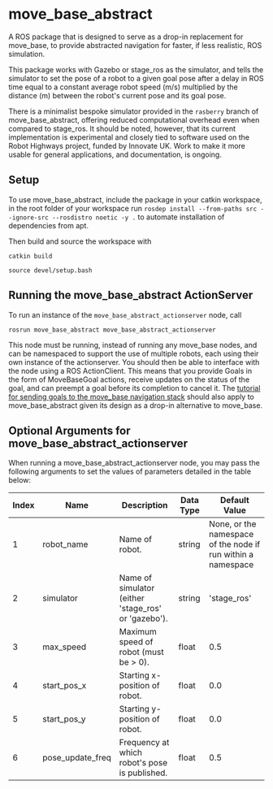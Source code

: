 # move_base_abstract

A ROS package that is designed to serve as a drop-in replacement for move_base, to provide abstracted navigation for faster, if less realistic, ROS simulation.

This package works with Gazebo or stage_ros as the simulator, and tells the simulator to set the pose of a robot to a given goal pose after a delay in ROS time equal to a constant average robot speed (m/s) multiplied by the distance (m) between the robot's current pose and its goal pose.

There is a minimalist bespoke simulator provided in the `rasberry` branch of move_base_abstract, offering reduced computational overhead even when compared to stage_ros. It should be noted, however, that its current implementation is experimental and closely tied to software used on the Robot Highways project, funded by Innovate UK. Work to make it more usable for general applications, and documentation, is ongoing. 

## Setup

To use move_base_abstract, include the package in your catkin workspace, in the root folder of your workspace run
`rosdep install --from-paths src --ignore-src --rosdistro noetic -y .`
to automate installation of dependencies from apt. 

Then build and source the workspace with

`catkin build`

`source devel/setup.bash`

## Running the move_base_abstract ActionServer

To run an instance of the `move_base_abstract_actionserver` node, call

`rosrun move_base_abstract move_base_abstract_actionserver`

This node must be running, instead of running any move_base nodes, and can be namespaced to support the use of multiple robots, each using their own instance of the actionserver. You should then be able to interface with the node using a ROS ActionClient. This means that you provide Goals in the form of MoveBaseGoal actions, receive updates on the status of the goal, and can preempt a goal before its completion to cancel it. The [tutorial for sending goals to the move_base navigation stack](http://wiki.ros.org/navigation/Tutorials/SendingSimpleGoals) should also apply to move_base_abstract given its design as a drop-in alternative to move_base.

## Optional Arguments for move_base_abstract_actionserver
When running a move_base_abstract_actionserver node, you may pass the following arguments to set the values of parameters detailed in the table below: 

| Index | Name | Description | Data Type | Default Value |
|---|---|---|---|---|
| 1 | robot_name | Name of robot. | string | None, or the namespace of the node if run within a namespace |
| 2 | simulator | Name of simulator (either 'stage_ros' or 'gazebo'). | string | 'stage_ros' |
| 3 | max_speed | Maximum speed of robot (must be > 0). | float | 0.5 |
| 4 | start_pos_x | Starting x-position of robot. | float | 0.0 |
| 5 | start_pos_y | Starting y-position of robot. | float | 0.0 |
| 6 | pose_update_freq | Frequency at which robot's pose is published. | float | 0.5 |
